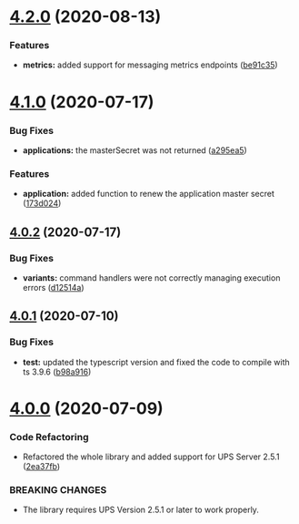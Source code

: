 # [4.2.0](https://github.com/aerogear/unifiedpush-admin-client/compare/4.1.0...4.2.0) (2020-08-13)


### Features

* **metrics:** added support for messaging metrics endpoints ([be91c35](https://github.com/aerogear/unifiedpush-admin-client/commit/be91c356f485c1718b6dbf4a575c0949921cf63d))



# [4.1.0](https://github.com/aerogear/unifiedpush-admin-client/compare/4.0.2...4.1.0) (2020-07-17)


### Bug Fixes

* **applications:** the masterSecret was not returned ([a295ea5](https://github.com/aerogear/unifiedpush-admin-client/commit/a295ea5a84234c023bcbe873c629c90ab4a2a224))


### Features

* **application:** added function to renew the application master secret ([173d024](https://github.com/aerogear/unifiedpush-admin-client/commit/173d024c67be4ca6a9a29ce9c40ac669c6ea0a3a))



## [4.0.2](https://github.com/aerogear/unifiedpush-admin-client/compare/4.0.1...4.0.2) (2020-07-17)


### Bug Fixes

* **variants:** command handlers were not correctly managing execution errors ([d12514a](https://github.com/aerogear/unifiedpush-admin-client/commit/d12514af43db5f8e2d031d4e143a6262e32645c3))



## [4.0.1](https://github.com/aerogear/unifiedpush-admin-client/compare/4.0.0...4.0.1) (2020-07-10)


### Bug Fixes

* **test:** updated the typescript version and fixed the code to compile with ts 3.9.6 ([b98a916](https://github.com/aerogear/unifiedpush-admin-client/commit/b98a91670c606f429c28c110fae6b07f0105a014))



# [4.0.0](https://github.com/aerogear/unifiedpush-admin-client/compare/3.2.8...4.0.0) (2020-07-09)


### Code Refactoring

* Refactored the whole library and added support for UPS Server 2.5.1 ([2ea37fb](https://github.com/aerogear/unifiedpush-admin-client/commit/2ea37fb72bff151430e5920b7eb0e6516b60cf5e))


### BREAKING CHANGES

* The library requires UPS Version 2.5.1 or later to work properly.



